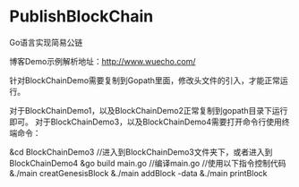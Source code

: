 # PublishBlockChain
Go语言实现简易公链

博客Demo示例解析地址：http://www.wuecho.com/

针对BlockChainDemo需要复制到Gopath里面，修改头文件的引入，才能正常运行。

对于BlockChainDemo1，以及BlockChainDemo2正常复制到gopath目录下运行即可。
对于BlockChainDemo3，以及BlockChainDemo4需要打开命令行使用终端命令：

&cd BlockChainDemo3     //进入到BlockChainDemo3文件夹下，或者进入到BlockChainDemo4
&go build main.go      //编译main.go
//使用以下指令控制代码
&./main creatGenesisBlock 
&./main addBlock -data 
&./main printBlock 






